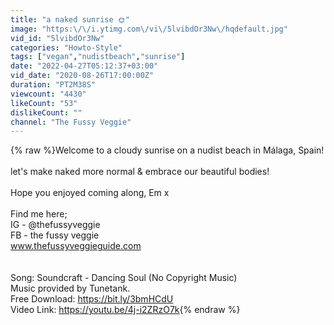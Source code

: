 ```yaml
---
title: "a naked sunrise 🌞"
image: "https:\/\/i.ytimg.com\/vi\/5lvibdOr3Nw\/hqdefault.jpg"
vid_id: "5lvibdOr3Nw"
categories: "Howto-Style"
tags: ["vegan","nudistbeach","sunrise"]
date: "2022-04-27T05:12:37+03:00"
vid_date: "2020-08-26T17:00:00Z"
duration: "PT2M38S"
viewcount: "4430"
likeCount: "53"
dislikeCount: ""
channel: "The Fussy Veggie"
---
```

{% raw %}Welcome to a cloudy sunrise on a nudist beach in Málaga, Spain!<br /><br />let's make naked more normal &amp; embrace our beautiful bodies!<br /><br />Hope you enjoyed coming along, Em x<br /><br />Find me here;<br />IG - @thefussyveggie<br />FB - the fussy veggie<br />www.thefussyveggieguide.com<br /><br /><br />Song: Soundcraft - Dancing Soul (No Copyright Music)<br />Music provided by Tunetank.<br />Free Download:  <a rel="nofollow" target="blank" href="https://bit.ly/3bmHCdU">https://bit.ly/3bmHCdU</a><br />Video Link: <a rel="nofollow" target="blank" href="https://youtu.be/4j-i2ZRzO7k">https://youtu.be/4j-i2ZRzO7k</a>{% endraw %}
